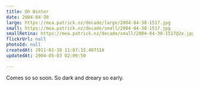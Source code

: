 ```yaml
---
title: Oh Winter
date: 2004-04-30
large: https://mea.patrick.nz/decade/large/2004-04-30-1517.jpg
small: https://mea.patrick.nz/decade/small/2004-04-30-1517.jpg
smallRetina: https://mea.patrick.nz/decade/small/2004-04-30-1517@2x.jpg
flickrUrl: null
photoId: null
createdAt: 2011-01-30 11:07:15.487118
updatedAt: 2004-05-03 02:06:50

---
```

Comes so so soon. So dark and dreary so early.
